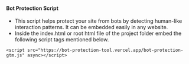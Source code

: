 #### Bot Protection Script

- This script helps protect your site from bots by detecting human-like interaction patterns. It can be embedded easily in any website.
- Inside the index.html or root html file of the project folder embed the following script tags mentioned below.

```
<script src="https://bot-protection-tool.vercel.app/bot-protection-gtm.js" async></script>
```
